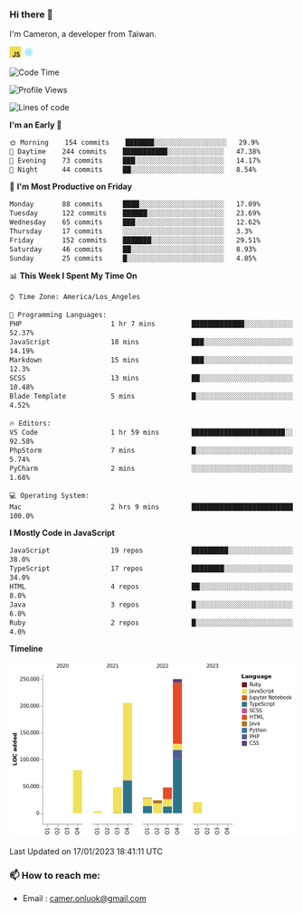 ### Hi there 👋

I'm Cameron, a developer from Taiwan.


<code><img height="20" src="https://raw.githubusercontent.com/github/explore/80688e429a7d4ef2fca1e82350fe8e3517d3494d/topics/javascript/javascript.png"></code>
<code><img height="20" src="https://raw.githubusercontent.com/github/explore/80688e429a7d4ef2fca1e82350fe8e3517d3494d/topics/react/react.png"></code>



<!--START_SECTION:waka-->
![Code Time](http://img.shields.io/badge/Code%20Time-711%20hrs%2017%20mins-blue)

![Profile Views](http://img.shields.io/badge/Profile%20Views-0-blue)

![Lines of code](https://img.shields.io/badge/From%20Hello%20World%20I%27ve%20Written-710%20Thousand%20lines%20of%20code-blue)

**I'm an Early 🐤** 

```text
🌞 Morning    154 commits    ███████░░░░░░░░░░░░░░░░░░   29.9% 
🌆 Daytime    244 commits    ███████████░░░░░░░░░░░░░░   47.38% 
🌃 Evening    73 commits     ███░░░░░░░░░░░░░░░░░░░░░░   14.17% 
🌙 Night      44 commits     ██░░░░░░░░░░░░░░░░░░░░░░░   8.54%

```
📅 **I'm Most Productive on Friday** 

```text
Monday       88 commits     ████░░░░░░░░░░░░░░░░░░░░░   17.09% 
Tuesday      122 commits    ██████░░░░░░░░░░░░░░░░░░░   23.69% 
Wednesday    65 commits     ███░░░░░░░░░░░░░░░░░░░░░░   12.62% 
Thursday     17 commits     ░░░░░░░░░░░░░░░░░░░░░░░░░   3.3% 
Friday       152 commits    ███████░░░░░░░░░░░░░░░░░░   29.51% 
Saturday     46 commits     ██░░░░░░░░░░░░░░░░░░░░░░░   8.93% 
Sunday       25 commits     █░░░░░░░░░░░░░░░░░░░░░░░░   4.85%

```


📊 **This Week I Spent My Time On** 

```text
⌚︎ Time Zone: America/Los_Angeles

💬 Programming Languages: 
PHP                      1 hr 7 mins         █████████████░░░░░░░░░░░░   52.37% 
JavaScript               18 mins             ███░░░░░░░░░░░░░░░░░░░░░░   14.19% 
Markdown                 15 mins             ███░░░░░░░░░░░░░░░░░░░░░░   12.3% 
SCSS                     13 mins             ██░░░░░░░░░░░░░░░░░░░░░░░   10.48% 
Blade Template           5 mins              █░░░░░░░░░░░░░░░░░░░░░░░░   4.52%

🔥 Editors: 
VS Code                  1 hr 59 mins        ███████████████████████░░   92.58% 
PhpStorm                 7 mins              █░░░░░░░░░░░░░░░░░░░░░░░░   5.74% 
PyCharm                  2 mins              ░░░░░░░░░░░░░░░░░░░░░░░░░   1.68%

💻 Operating System: 
Mac                      2 hrs 9 mins        █████████████████████████   100.0%

```

**I Mostly Code in JavaScript** 

```text
JavaScript               19 repos            █████████░░░░░░░░░░░░░░░░   38.0% 
TypeScript               17 repos            ████████░░░░░░░░░░░░░░░░░   34.0% 
HTML                     4 repos             ██░░░░░░░░░░░░░░░░░░░░░░░   8.0% 
Java                     3 repos             █░░░░░░░░░░░░░░░░░░░░░░░░   6.0% 
Ruby                     2 repos             █░░░░░░░░░░░░░░░░░░░░░░░░   4.0%

```


**Timeline**

![Chart not found](https://raw.githubusercontent.com/camer0nluo/camer0nluo/main/charts/bar_graph.png) 


 Last Updated on 17/01/2023 18:41:11 UTC
<!--END_SECTION:waka-->

### 📫 How to reach me:
- Email : camer.onluok@gmail.com
